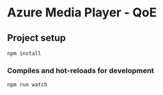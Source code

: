 # Azure Media Player - QoE

## Project setup
```
npm install
```

### Compiles and hot-reloads for development
```
npm run watch
```

